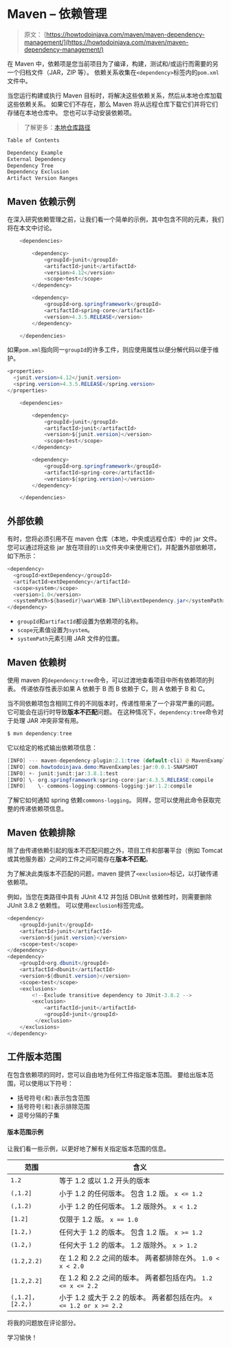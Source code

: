 # Maven – 依赖管理

> 原文： [https://howtodoinjava.com/maven/maven-dependency-management/](https://howtodoinjava.com/maven/maven-dependency-management/)

在 Maven 中，依赖项是您当前项目为了编译，构建，测试和/或运行而需要的另一个归档文件（JAR，ZIP 等）。 依赖关系收集在`<dependency>`标签内的`pom.xml`文件中。

当您运行构建或执行 Maven 目标时，将解决这些依赖关系，然后从本地仓库加载这些依赖关系。 如果它们不存在，那么 Maven 将从远程仓库下载它们并将它们存储在本地仓库中。 您也可以手动安装依赖项。

> 了解更多：[本地仓库路径](//howtodoinjava.com/maven/how-to-change-maven-local-repository-path-in-windows/)

```java
Table of Contents

Dependency Example
External Dependency
Dependency Tree
Dependency Exclusion
Artifact Version Ranges
```

## Maven 依赖示例

在深入研究依赖管理之前，让我们看一个简单的示例，其中包含不同的元素，我们将在本文中讨论。

```java
	<dependencies>

		<dependency>
			<groupId>junit</groupId>
			<artifactId>junit</artifactId>
			<version>4.12</version>
			<scope>test</scope>
		</dependency>

		<dependency>
			<groupId>org.springframework</groupId>
			<artifactId>spring-core</artifactId>
			<version>4.3.5.RELEASE</version>
		</dependency>

	</dependencies>

```

如果`pom.xml`指向同一`groupId`的许多工件，则应使用属性以便分解代码以便于维护。

```java
<properties>
  <junit.version>4.12</junit.version>
  <spring.version>4.3.5.RELEASE</spring.version>
</properties>

	<dependencies>

		<dependency>
			<groupId>junit</groupId>
			<artifactId>junit</artifactId>
			<version>${junit.version}</version>
			<scope>test</scope>
		</dependency>

		<dependency>
			<groupId>org.springframework</groupId>
			<artifactId>spring-core</artifactId>
			<version>${spring.version}</version>
		</dependency>

	</dependencies>

```

## 外部依赖

有时，您将必须引用不在 maven 仓库（本地，中央或远程仓库）中的 jar 文件。 您可以通过将这些 jar 放在项目的`lib`文件夹中来使用它们，并配置外部依赖项，如下所示：

```java
<dependency>
  <groupId>extDependency</groupId>
  <artifactId>extDependency</artifactId>
  <scope>system</scope>
  <version>1.0</version>
  <systemPath>${basedir}\war\WEB-INF\lib\extDependency.jar</systemPath>
</dependency>

```

*   `groupId`和`artifactId`都设置为依赖项的名称。
*   `scope`元素值设置为`system`。
*   `systemPath`元素引用 JAR 文件的位置。

## Maven 依赖树

使用 maven 的`dependency:tree`命令，可以过渡地查看项目中所有依赖项的列表。 传递依存性表示如果 A 依赖于 B 而 B 依赖于 C，则 A 依赖于 B 和 C。

当不同依赖项包含相同工件的不同版本时，传递性带来了一个非常严重的问题。 它可能会在运行时导致**版本不匹配**问题。 在这种情况下，`dependency:tree`命令对于处理 JAR 冲突非常有用。

```java
$ mvn dependency:tree
```

它以给定的格式输出依赖项信息：

```java
[INFO] --- maven-dependency-plugin:2.1:tree (default-cli) @ MavenExamples ---
[INFO] com.howtodoinjava.demo:MavenExamples:jar:0.0.1-SNAPSHOT
[INFO] +- junit:junit:jar:3.8.1:test
[INFO] \- org.springframework:spring-core:jar:4.3.5.RELEASE:compile
[INFO]    \- commons-logging:commons-logging:jar:1.2:compile

```

了解它如何通知 spring 依赖`commons-logging`。 同样，您可以使用此命令获取完整的传递依赖项信息。

## Maven 依赖排除

除了由传递依赖引起的版本不匹配问题之外，项目工件和部署平台（例如 Tomcat 或其他服务器）之间的工件之间可能存在**版本不匹配**。

为了解决此类版本不匹配的问题，maven 提供了`<exclusion>`标记，以打破传递依赖项。

例如，当您在类路径中具有 JUnit 4.12 并包括 DBUnit 依赖性时，则需要删除 JUnit 3.8.2 依赖性。 可以使用`exclusion`标签完成。

```java
<dependency>
	<groupId>junit</groupId>
	<artifactId>junit</artifactId>
	<version>${junit.version}</version>
	<scope>test</scope>
</dependency>
<dependency>
	<groupId>org.dbunit</groupId>
	<artifactId>dbunit</artifactId>
	<version>${dbunit.version}</version>
	<scope>test</scope>
	<exclusions>
		<!--Exclude transitive dependency to JUnit-3.8.2 -->
		<exclusion>
		    <artifactId>junit</artifactId>
		    <groupId>junit</groupId>
		 </exclusion>
	</exclusions>
</dependency>

```

## 工件版本范围

在包含依赖项的同时，您可以自由地为任何工件指定版本范围。 要给出版本范围，可以使用以下符号：

*   括号符号`(`和`)`表示包含范围
*   括号符号`[`和`]`表示排除范围
*   逗号分隔的子集

#### 版本范围示例

让我们看一些示例，以更好地了解有关指定版本范围的信息。

| 范围 | 含义 |
| --- | --- |
| `1.2` | 等于 1.2 或以 1.2 开头的版本 |
| `(,1.2]` | 小于 1.2 的任何版本。 包含 1.2 版。 `x <= 1.2` |
| `(,1.2)` | 小于 1.2 的任何版本。 1.2 版除外。 `x < 1.2` |
| `[1.2]` | 仅限于 1.2 版。 `x == 1.0` |
| `[1.2,)` | 任何大于 1.2 的版本。 包含 1.2 版。 `x >= 1.2` |
| `(1.2,)` | 任何大于 1.2 的版本。 1.2 版除外。 `x > 1.2` |
| `(1.2,2.2)` | 在 1.2 和 2.2 之间的版本。 两者都排除在外。 `1.0 < x < 2.0` |
| `[1.2,2.2]` | 在 1.2 和 2.2 之间的版本。 两者都包括在内。 `1.2 <= x <= 2.2` |
| `(,1.2],[2.2,)` | 小于 1.2 或大于 2.2 的版本。 两者都包括在内。 `x <= 1.2 or x >= 2.2` |

将我的问题放在评论部分。

学习愉快！